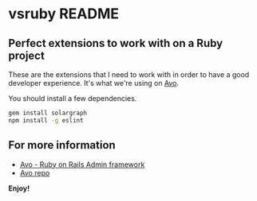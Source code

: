 # vsruby README

## Perfect extensions to work with on a Ruby project

These are the extensions that I need to work with in order to have a good developer experience. It's what we're using on [Avo](https://avohq.io).

You should install a few dependencies.

```bash
gem install solargraph
npm install -g eslint
```
## For more information

* [Avo - Ruby on Rails Admin framework](http://avohq.io/rails-admin)
* [Avo repo](https://github.com/avo-hq/avo)

**Enjoy!**
